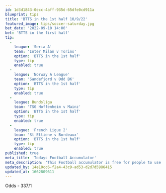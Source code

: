 ```yaml
---
id: 1d3d1843-0ecc-4aff-935d-65dfe0cd911a
blueprint: tips
title: 'BTTS in the 1st half 10/9/22'
featured_image: tips/soccer-saturday.jpg
bet_date: '2022-09-10 14:00'
bet: 'BTTS in the first half'
tip:
  -
    league: 'Seria A'
    team: 'Inter Milan v Torino'
    option: 'BTTS in the 1st half'
    type: tip
    enabled: true
  -
    league: 'Norway A League'
    team: 'Sandefjord v Odd BK'
    option: 'BTTS in the 1st half'
    type: tip
    enabled: true
  -
    league: Bundsliga
    team: 'TSG Hoffenheim v Mainz'
    option: 'BTTS in the 1st half'
    type: tip
    enabled: true
  -
    league: 'French Ligue 2'
    team: 'St Ettiene v Bordeaux'
    option: 'BTTS in the 1st half'
    type: tip
    enabled: true
published: true
meta_title: 'Todays Football Accumulator'
meta_description: 'This Football accumulator is free for people to use who are looking for Football tips. UK football tips daily. Lets beat the bookies. Winning Bets'
updated_by: 14e10cc6-f2a4-43c9-ad53-d2d7d5986415
updated_at: 1662809611
---
```

Odds - 337/1